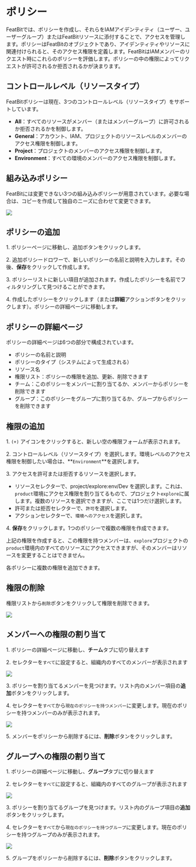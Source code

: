 # ポリシー

FeatBitでは、ポリシーを作成し、それらをIAMアイデンティティ（ユーザー、ユーザーグループ）またはFeatBitリソースに添付することで、アクセスを管理します。ポリシーはFeatBitのオブジェクトであり、アイデンティティやリソースに関連付けられると、そのアクセス権限を定義します。FeatBitはIAMメンバーのリクエスト時にこれらのポリシーを評価します。ポリシーの中の権限によってリクエストが許可されるか拒否されるかが決まります。

## コントロールレベル（リソースタイプ）

FeatBitポリシーは現在、3つのコントロールレベル（リソースタイプ）をサポートしています。

* **All**：すべてのリソースがメンバー（またはメンバーグループ）に許可されるか拒否されるかを制御します。
* **General**：アカウント、IAM、プロジェクトのリソースレベルのメンバーのアクセス権限を制御します。
* **Project**：プロジェクトのメンバーのアクセス権限を制御します。
* **Environment**：すべての環境のメンバーのアクセス権限を制御します。

## 組み込みポリシー

FeatBitには変更できない3つの組み込みポリシーが用意されています。必要な場合は、コピーを作成して独自のニーズに合わせて変更できます。

![](../iam/assets/policies/001.webp)

## ポリシーの追加

1\. ポリシーページに移動し、追加ボタンをクリックします。

2\. 追加ポリシードロワーで、新しいポリシーの名前と説明を入力します。その後、**保存**をクリックして作成します。

3\. ポリシーリストに新しい項目が追加されます。作成したポリシーを名前でフィルタリングして見つけることができます。

4\. 作成したポリシーをクリックします（または**詳細**アクションボタンをクリックします）。ポリシーの詳細ページに移動します。

## ポリシーの詳細ページ

ポリシーの詳細ページは6つの部分で構成されています。

* ポリシーの名前と説明
* ポリシーのタイプ（システムによって生成される）
* リソース名
* 権限リスト：ポリシーの権限を追加、更新、削除できます
* チーム：このポリシーをメンバーに割り当てるか、メンバーからポリシーを削除できます
* グループ：このポリシーをグループに割り当てるか、グループからポリシーを削除できます

## 権限の追加

1\. `(+)` アイコンをクリックすると、新しい空の権限フォームが表示されます。

2\. コントロールレベル（リソースタイプ）を選択します。環境レベルのアクセス権限を制御したい場合は、**`Environment`**を選択します。

3\. アクセスを許可または拒否するリソースを選択します。

* リソースセレクターで、project/explore:env/Dev を選択します。これは、`product`環境にアクセス権限を割り当てるもので、プロジェクト`explore`に属します。複数のリソースを選択できますが、ここでは1つだけ選択します。
* 許可または拒否セレクターで、`許可`を選択します。
* アクションセレクターで、`環境へのアクセス`を選択します。

4\. **保存**をクリックします。1つのポリシーで複数の権限を作成できます。

上記の権限を作成すると、この権限を持つメンバーは、`explore`プロジェクトの`product`環境内のすべてのリソースにアクセスできますが、そのメンバーはリソースを変更することはできません。

各ポリシーに複数の権限を追加できます。

## 権限の削除

権限リストから`削除`ボタンをクリックして権限を削除できます。

![](../iam/assets/policies/002.webp)

## メンバーへの権限の割り当て

1\. ポリシーの詳細ページに移動し、**チーム**タブに切り替えます

2\. セレクターを`すべて`に設定すると、組織内のすべてのメンバーが表示されます

![](../iam/assets/policies/003.webp)

3\. ポリシーを割り当てるメンバーを見つけます。リスト内のメンバー項目の**追加**ボタンをクリックします。

4\. セレクターを`すべて`から`現在のポリシーを持つメンバー`に変更します。現在のポリシーを持つメンバーのみが表示されます。

![](../iam/assets/policies/004.webp)

5\. メンバーをポリシーから削除するには、**削除**ボタンをクリックします。

## グループへの権限の割り当て

1\. ポリシーの詳細ページに移動し、**グループ**タブに切り替えます

2\. セレクターを`すべて`に設定すると、組織内のすべてのグループが表示されます

![](../iam/assets/policies/005.webp)

3\. ポリシーを割り当てるグループを見つけます。リスト内のグループ項目の**追加**ボタンをクリックします。

4\. セレクターを`すべて`から`現在のポリシーを持つグループ`に変更します。現在のポリシーを持つグループのみが表示されます。

![](../iam/assets/policies/006.webp)

5\. グループをポリシーから削除するには、**削除**ボタンをクリックします。